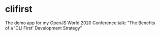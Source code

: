 # clifirst
The demo app for my OpenJS World 2020 Conference talk: "The Benefits of a 'CLI First' Development Strategy"
